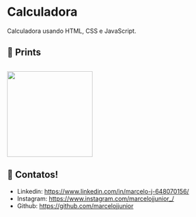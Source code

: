 # Calculadora
Calculadora usando HTML, CSS e JavaScript.
 
## 📱 Prints

<p align="left">
<code>
<img src="/images/screenshotNotebook" height="200px">
</code>
</p>
 
## 📌 Contatos!
- Linkedin: https://www.linkedin.com/in/marcelo-j-648070156/
- Instagram: https://www.instagram.com/marcelojjunior_/
- Github: https://github.com/marcelojjunior